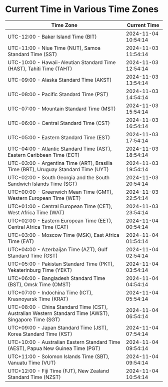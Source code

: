 # Current Time in Various Time Zones

| Time Zone | Current Time |
|-----------|--------------|
| UTC-12:00 - Baker Island Time (BIT) | 2024-11-04 10:54:14 |
| UTC-11:00 - Niue Time (NUT), Samoa Standard Time (SST) | 2024-11-03 11:54:14 |
| UTC-10:00 - Hawaii-Aleutian Standard Time (HAST), Tahiti Time (TAHT) | 2024-11-03 12:54:14 |
| UTC-09:00 - Alaska Standard Time (AKST) | 2024-11-03 13:54:14 |
| UTC-08:00 - Pacific Standard Time (PST) | 2024-11-03 14:54:14 |
| UTC-07:00 - Mountain Standard Time (MST) | 2024-11-03 15:54:14 |
| UTC-06:00 - Central Standard Time (CST) | 2024-11-03 16:54:14 |
| UTC-05:00 - Eastern Standard Time (EST) | 2024-11-03 17:54:14 |
| UTC-04:00 - Atlantic Standard Time (AST), Eastern Caribbean Time (ECT) | 2024-11-03 18:54:14 |
| UTC-03:00 - Argentina Time (ART), Brasília Time (BRT), Uruguay Standard Time (UYT) | 2024-11-03 19:54:14 |
| UTC-02:00 - South Georgia and the South Sandwich Islands Time (SGT) | 2024-11-03 20:54:14 |
| UTC±00:00 - Greenwich Mean Time (GMT), Western European Time (WET) | 2024-11-03 22:54:14 |
| UTC+01:00 - Central European Time (CET), West Africa Time (WAT) | 2024-11-03 23:54:14 |
| UTC+02:00 - Eastern European Time (EET), Central Africa Time (CAT) | 2024-11-04 00:54:14 |
| UTC+03:00 - Moscow Time (MSK), East Africa Time (EAT) | 2024-11-04 01:54:14 |
| UTC+04:00 - Azerbaijan Time (AZT), Gulf Standard Time (GST) | 2024-11-04 02:54:14 |
| UTC+05:00 - Pakistan Standard Time (PKT), Yekaterinburg Time (YEKT) | 2024-11-04 03:54:14 |
| UTC+06:00 - Bangladesh Standard Time (BST), Omsk Time (OMST) | 2024-11-04 04:54:14 |
| UTC+07:00 - Indochina Time (ICT), Krasnoyarsk Time (KRAT) | 2024-11-04 05:54:14 |
| UTC+08:00 - China Standard Time (CST), Australian Western Standard Time (AWST), Singapore Time (SGT) | 2024-11-04 06:54:14 |
| UTC+09:00 - Japan Standard Time (JST), Korea Standard Time (KST) | 2024-11-04 07:54:14 |
| UTC+10:00 - Australian Eastern Standard Time (AEST), Papua New Guinea Time (PGT) | 2024-11-04 09:54:14 |
| UTC+11:00 - Solomon Islands Time (SBT), Vanuatu Time (VUT) | 2024-11-04 09:54:14 |
| UTC+12:00 - Fiji Time (FJT), New Zealand Standard Time (NZST) | 2024-11-04 10:54:14 |
